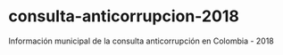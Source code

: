 # consulta-anticorrupcion-2018
Información municipal de la consulta anticorrupción en Colombia - 2018
